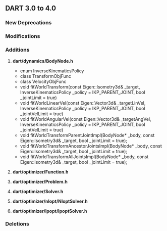 ## DART 3.0 to 4.0

### New Deprecations

### Modifications

### Additions

1. **dart/dynamics/BodyNode.h**
    + enum InverseKinematicsPolicy
    + class TransformObjFunc
    + class VelocityObjFunc
    + void fitWorldTransform(const Eigen::Isometry3d& _target, InverseKinematicsPolicy _policy = IKP_PARENT_JOINT, bool _jointLimit = true)
    + void fitWorldLinearVel(const Eigen::Vector3d& _targetLinVel, InverseKinematicsPolicy _policy = IKP_PARENT_JOINT, bool _jointVelLimit = true)
    + void fitWorldAngularVel(const Eigen::Vector3d& _targetAngVel, InverseKinematicsPolicy _policy = IKP_PARENT_JOINT, bool _jointVelLimit = true)
    + void fitWorldTransformParentJointImpl(BodyNode* _body, const Eigen::Isometry3d& _target, bool _jointLimit = true);
    + void fitWorldTransformAncestorJointsImpl(BodyNode* _body, const Eigen::Isometry3d& _target, bool _jointLimit = true); 
    + void fitWorldTransformAllJointsImpl(BodyNode* _body, const Eigen::Isometry3d& _target, bool _jointLimit = true);

1. **dart/optimizer/Function.h**

1. **dart/optimizer/Problem.h**

1. **dart/optimizer/Solver.h**

1. **dart/optimizer/nlopt/NloptSolver.h**

1. **dart/optimizer/ipopt/IpoptSolver.h**

### Deletions


